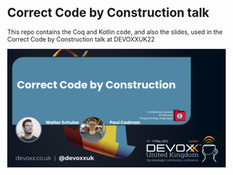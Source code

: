 # Correct Code by Construction talk

This repo contains the Coq and Kotlin code, and also the slides, used in the Correct Code by Construction talk at DEVOXXUK22

![Poster](./Walter%20%26%20Paul%20-%20Correct%20Code%20by%20Construction.png)

